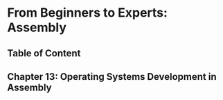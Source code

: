 # From Beginners to Experts: Assembly
## Table of Content
## Chapter 13: Operating Systems Development in Assembly
